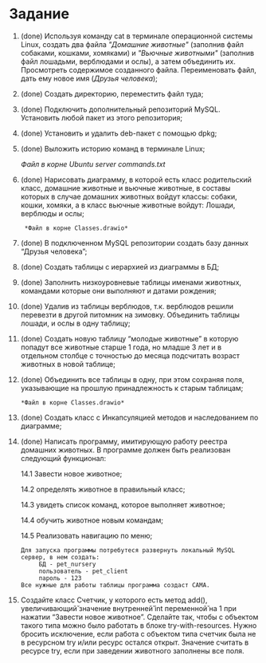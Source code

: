 # Задание
1. (done) Используя команду cat в терминале операционной системы Linux, создать
два файла *"Домашние животные"* (заполнив файл собаками, кошками,
хомяками) и *"Вьючные животными"* (заполнив файл лошадьми, верблюдами и
ослы), а затем объединить их. Просмотреть содержимое созданного файла.
Переименовать файл, дать ему новое имя (*Друзья человека*);

2. (done) Создать директорию, переместить файл туда;

3. (done) Подключить дополнительный репозиторий MySQL. Установить любой пакет
из этого репозитория;

4. (done) Установить и удалить deb-пакет с помощью dpkg;

5. (done) Выложить историю команд в терминале Linux;

    *Файл в корне Ubuntu server commands.txt*


6. (done) Нарисовать диаграмму, в которой есть класс родительский класс, домашние
животные и вьючные животные, в составы которых в случае домашних
животных войдут классы: собаки, кошки, хомяки, а в класс вьючные животные
войдут: Лошади, верблюды и ослы;

        *Файл в корне Classes.drawio*


7. (done) В подключенном MySQL репозитории создать базу данных “Друзья
человека”;

8. (done) Создать таблицы с иерархией из диаграммы в БД;


9. (done) Заполнить низкоуровневые таблицы именами животных, командами
которые они выполняют и датами рождения;


10. (done) Удалив из таблицы верблюдов, т.к. верблюдов решили перевезти в другой
питомник на зимовку. Объединить таблицы лошади, и ослы в одну таблицу;


11. (done) Создать новую таблицу “молодые животные” в которую попадут все
животные старше 1 года, но младше 3 лет и в отдельном столбце с точностью
до месяца подсчитать возраст животных в новой таблице;


12. (done) Объединить все таблицы в одну, при этом сохраняя поля, указывающие на
прошлую принадлежность к старым таблицам;

        *Файл в корне Classes.drawio*

13. (done) Создать класс с Инкапсуляцией методов и наследованием по диаграмме;


14. (done) Написать программу, имитирующую работу реестра домашних животных.
В программе должен быть реализован следующий функционал:

    14.1 Завести новое животное;

    14.2 определять животное в правильный класс;

    14.3 увидеть список команд, которое выполняет животное;

    14.4 обучить животное новым командам;

    14.5 Реализовать навигацию по меню;

        Для запуска программы потребутеся развернуть локальный MySQL сервер, в нем создать:
             БД - pet_nursery 
             пользователь - pet_client
             пароль - 123
        Все нужные для работы таблицы программа создаст САМА.

15. Создайте класс Счетчик, у которого есть метод add(), увеличивающий̆ значение внутренней̆ int переменной̆ на 1 при нажатии “Завести новое
животное”. Сделайте так, чтобы с объектом такого типа можно было работать в
блоке try-with-resources. Нужно бросить исключение, если работа с объектом
типа счетчик была не в ресурсном try и/или ресурс остался открыт. Значение
считать в ресурсе try, если при заведении животного заполнены все поля.